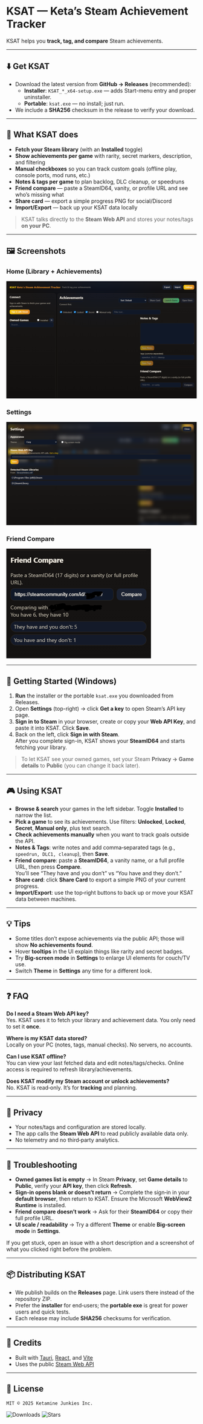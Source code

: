 # KSAT — Keta’s Steam Achievement Tracker

KSAT helps you **track, tag, and compare** Steam achievements.

---

## ⬇️ Get KSAT

- Download the latest version from **GitHub → Releases** (recommended):
  - **Installer**: `KSAT_*_x64-setup.exe` — adds Start-menu entry and proper uninstaller.
  - **Portable**: `ksat.exe` — no install; just run.
- We include a **SHA256** checksum in the release to verify your download.

---

## 🌟 What KSAT does

- **Fetch your Steam library** (with an **Installed** toggle)
- **Show achievements per game** with rarity, secret markers, description, and filtering
- **Manual checkboxes** so you can track custom goals (offline play, console ports, mod runs, etc.)
- **Notes & tags per game** to plan backlog, DLC cleanup, or speedruns
- **Friend compare** — paste a SteamID64, vanity, or profile URL and see who’s missing what
- **Share card** — export a simple progress PNG for social/Discord
- **Import/Export** — back up your KSAT data locally

> KSAT talks directly to the **Steam Web API** and stores your notes/tags **on your PC**.

---

## 🖼️ Screenshots

### Home (Library + Achievements)
![Home](docs/home.png)

### Settings
![Settings](docs/settings.png)

### Friend Compare
![Friend Compare](docs/compare.png)

---

## 🚀 Getting Started (Windows)

1. **Run** the installer or the portable `ksat.exe` you downloaded from Releases.
2. Open **Settings** (top-right) → click **Get a key** to open Steam’s API key page.
3. **Sign in to Steam** in your browser, create or copy your **Web API Key**, and paste it into KSAT. Click **Save**.
4. Back on the left, click **Sign in with Steam**.  
   After you complete sign-in, KSAT shows your **SteamID64** and starts fetching your library.

> To let KSAT see your owned games, set your Steam **Privacy → Game details** to **Public** (you can change it back later).

---

## 🎮 Using KSAT

- **Browse & search** your games in the left sidebar. Toggle **Installed** to narrow the list.
- **Pick a game** to see its achievements. Use filters: **Unlocked**, **Locked**, **Secret**, **Manual only**, plus text search.
- **Check achievements manually** when you want to track goals outside the API.
- **Notes & Tags**: write notes and add comma‑separated tags (e.g., `speedrun, DLC1, cleanup`), then **Save**.
- **Friend compare**: paste a **SteamID64**, a vanity name, or a full profile URL, then press **Compare**.  
  You’ll see “They have and you don’t” vs “You have and they don’t.”
- **Share card**: click **Share Card** to export a simple PNG of your current progress.
- **Import/Export**: use the top‑right buttons to back up or move your KSAT data between machines.

---

## 💡 Tips

- Some titles don’t expose achievements via the public API; those will show **No achievements found**.
- Hover **tooltips** in the UI explain things like rarity and secret badges.
- Try **Big‑screen mode** in **Settings** to enlarge UI elements for couch/TV use.
- Switch **Theme** in **Settings** any time for a different look.

---

## ❓ FAQ

**Do I need a Steam Web API key?**  
Yes. KSAT uses it to fetch your library and achievement data. You only need to set it **once**.

**Where is my KSAT data stored?**  
Locally on your PC (notes, tags, manual checks). No servers, no accounts.

**Can I use KSAT offline?**  
You can view your last fetched data and edit notes/tags/checks. Online access is required to refresh library/achievements.

**Does KSAT modify my Steam account or unlock achievements?**  
No. KSAT is read‑only. It’s for **tracking** and planning.

---

## 🔐 Privacy

- Your notes/tags and configuration are stored locally.
- The app calls the **Steam Web API** to read publicly available data only.
- No telemetry and no third‑party analytics.

---

## 🧭 Troubleshooting

- **Owned games list is empty** → In Steam **Privacy**, set **Game details** to **Public**, verify your **API key**, then click **Refresh**.
- **Sign‑in opens blank or doesn’t return** → Complete the sign‑in in your **default browser**, then return to KSAT. Ensure the Microsoft **WebView2 Runtime** is installed.
- **Friend compare doesn’t work** → Ask for their **SteamID64** or copy their full profile URL.
- **UI scale / readability** → Try a different **Theme** or enable **Big‑screen mode** in **Settings**.

If you get stuck, open an issue with a short description and a screenshot of what you clicked right before the problem.

---

## 📦 Distributing KSAT

- We publish builds on the **Releases** page. Link users there instead of the repository ZIP.
- Prefer the **installer** for end‑users; the **portable exe** is great for power users and quick tests.
- Each release may include **SHA256** checksums for verification.

---

## 🙌 Credits

- Built with [Tauri](https://tauri.app/), [React](https://react.dev/), and [Vite](https://vitejs.dev/)
- Uses the public [Steam Web API](https://developer.valvesoftware.com/wiki/Steam_Web_API)

---

## 📄 License

```
MIT © 2025 Ketamine Junkies Inc.
```
![Downloads](https://img.shields.io/github/downloads/KetaGod/KetasSteamAchievementTracker/total?label=downloads&logo=github) ![Stars](https://img.shields.io/github/stars/KetaGod/KetasSteamAchievementTracker?style=social)
